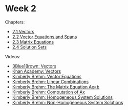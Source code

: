 # Week 2

Chapters:
- [2.1 Vectors](https://textbooks.math.gatech.edu/ila/vectors.html)
- [2.2 Vector Equations and Spans](https://textbooks.math.gatech.edu/ila/spans.html)
- [2.3 Matrix Equations](https://textbooks.math.gatech.edu/ila/matrix-equations.html)
- [2.4 Solution Sets](https://textbooks.math.gatech.edu/ila/solution-sets.html)

Videos:
- [3Blue1Brown: Vectors](https://www.youtube.com/watch?v=fNk_zzaMoSs&list=PLZHQObOWTQDPD3MizzM2xVFitgF8hE_ab)
- [Khan Academy: Vectors](https://www.khanacademy.org/math/linear-algebra/vectors-and-spaces/vectors/v/vector-introduction-linear-algebra)
- [Kimberly Brehm: Vector Equations](https://www.youtube.com/watch?v=ztsT5uoWeEE&list=PLl-gb0E4MII03hiCrZa7YqxUMEeEPmZqK)
- [Kimberly Brehm: Linear Combinations](https://www.youtube.com/watch?v=9QXnOwSOoWA&list=PLl-gb0E4MII03hiCrZa7YqxUMEeEPmZqK)
- [Kimberly Brehm: The Matrix Equation Ax=b](https://www.youtube.com/watch?v=kcBufqZgP4s&list=PLl-gb0E4MII03hiCrZa7YqxUMEeEPmZqK)
- [Kimberly Brehm: Computation of Ax](https://www.youtube.com/watch?v=mH3Me8P-CO8&list=PLl-gb0E4MII03hiCrZa7YqxUMEeEPmZqK)
- [Kimberly Brehm: Homogeneous System Solutions](https://www.youtube.com/watch?v=ODOztJ6YRUM&list=PLl-gb0E4MII03hiCrZa7YqxUMEeEPmZqK)
- [Kimberly Brehm: Non-Homogeneous System Solutions](https://www.youtube.com/watch?v=jsyutdYtOc4&list=PLl-gb0E4MII03hiCrZa7YqxUMEeEPmZqK)

